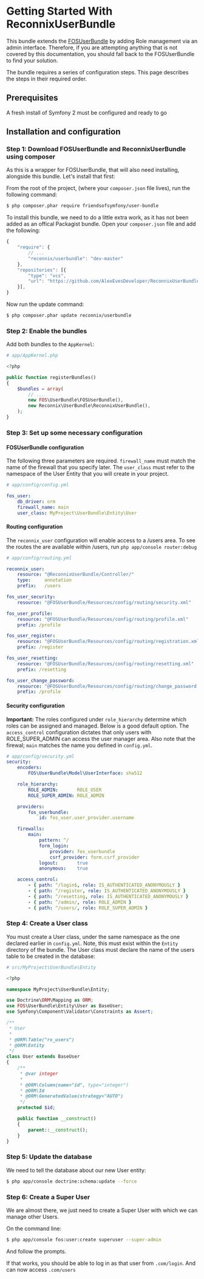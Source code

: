 Getting Started With ReconnixUserBundle
=======================================

This bundle extends the [FOSUserBundle](https://github.com/FriendsOfSymfony/FOSUserBundle) by adding Role management via an admin interface. Therefore, if you are attempting anything that is not covered by this documentation, you should fall back to the FOSUserBundle to find your solution.

The bundle requires a series of configuration steps. This page describes the steps in their required order.

## Prerequisites

A fresh install of Symfony 2 must be configured and ready to go

## Installation and configuration

### Step 1: Download FOSUserBundle and ReconnixUserBundle using composer

As this is a wrapper for FOSUserBundle, that will also need installing, alongside this bundle. Let's install that first:

From the root of the project, (where your `composer.json` file lives), run the following command:

``` bash
$ php composer.phar require friendsofsymfony/user-bundle
```

To install this bundle, we need to do a little extra work, as it has not been added as an offical Packagist bundle. Open your `composer.json` file and add the following:

```js
{
	"require": {
		// ...
		"reconnix/userbundle": "dev-master"
	},
    "repositories": [{
        "type": "vcs",
        "url": "https://github.com/AlexEvesDeveloper/ReconnixUserBundle.git"
    }],
}
```

Now run the update command:

``` bash
$ php composer.phar update reconnix/userbundle
```

### Step 2: Enable the bundles

Add both bundles to the `AppKernel`:

``` php
# app/AppKernel.php

<?php

public function registerBundles()
{
    $bundles = array(
        // ...
        new FOS\UserBundle\FOSUserBundle(),
        new Reconnix\UserBundle\ReconnixUserBundle(),
    );
}
```

### Step 3: Set up some necessary configuration

#### FOSUserBundle configuration

The following three parameters are required. `firewall_name` must match the name of the firewall that you specify later. The `user_class` must refer to the namespace of the User Entity that you will create in your project.

```yaml
# app/config/config.yml

fos_user:
    db_driver: orm
    firewall_name: main
    user_class: MyProject\UserBundle\Entity\User 
```

#### Routing configuration

The `reconnix_user` configuration will enable access to a /users area. To see the routes the are available within /users, run `php app/console router:debug`

```yaml
# app/config/routing.yml

reconnix_user:
    resource: "@ReconnixUserBundle/Controller/"
    type:     annotation
    prefix:   /users

fos_user_security:
    resource: "@FOSUserBundle/Resources/config/routing/security.xml"

fos_user_profile:
    resource: "@FOSUserBundle/Resources/config/routing/profile.xml"
    prefix: /profile

fos_user_register:
    resource: "@FOSUserBundle/Resources/config/routing/registration.xml"
    prefix: /register

fos_user_resetting:
    resource: "@FOSUserBundle/Resources/config/routing/resetting.xml"
    prefix: /resetting

fos_user_change_password:
    resource: "@FOSUserBundle/Resources/config/routing/change_password.xml"
    prefix: /profile
```

#### Security configuration

**Important:** The roles configured under `role_hierarchy` determine which roles can be assigned and managed. Below is a good default option. The `access_control` configuration dictates that only users with ROLE_SUPER_ADMIN can access the user manager area. Also note that the firewal; `main` matches the name you defined in `config.yml`.

```yaml
# app/config/security.yml
security:
    encoders:
        FOS\UserBundle\Model\UserInterface: sha512

    role_hierarchy:
        ROLE_ADMIN:       ROLE_USER
        ROLE_SUPER_ADMIN: ROLE_ADMIN

    providers:
        fos_userbundle:
            id: fos_user.user_provider.username

    firewalls:
        main:
            pattern: ^/
            form_login:
                provider: fos_userbundle
                csrf_provider: form.csrf_provider
            logout:       true
            anonymous:    true

    access_control:
        - { path: ^/login$, role: IS_AUTHENTICATED_ANONYMOUSLY }
        - { path: ^/register, role: IS_AUTHENTICATED_ANONYMOUSLY }
        - { path: ^/resetting, role: IS_AUTHENTICATED_ANONYMOUSLY }
        - { path: ^/admin/, role: ROLE_ADMIN }
        - { path: ^/users/, role: ROLE_SUPER_ADMIN }
```

### Step 4: Create a User class

You must create a User class, under the same namespace as the one declared earlier in `config.yml`. Note, this must exist within the `Entity` directory of the bundle. The User class must declare the name of the users table to be created in the database:

``` php
# src/MyProject\UserBundle\Entity

<?php

namespace MyProject\UserBundle\Entity;

use Doctrine\ORM\Mapping as ORM;
use FOS\UserBundle\Entity\User as BaseUser;
use Symfony\Component\Validator\Constraints as Assert;

/**
 * User
 *
 * @ORM\Table("rx_users")
 * @ORM\Entity
 */
class User extends BaseUser
{
    /**
     * @var integer
     *
     * @ORM\Column(name="id", type="integer")
     * @ORM\Id
     * @ORM\GeneratedValue(strategy="AUTO")
     */
    protected $id;

    public function __construct()
    {
        parent::__construct();
    }
}
```

### Step 5: Update the database

We need to tell the database about our new User entity:

```bash
$ php app/console doctrine:schema:update --force
```

### Step 6: Create a Super User

We are almost there, we just need to create a Super User with which we can manage other Users. 

On the command line:

```bash
$ php app/console fos:user:create superuser --super-admin
```

And follow the prompts.

If that works, you should be able to log in as that user from `.com/login`. And can now access `.com/users`